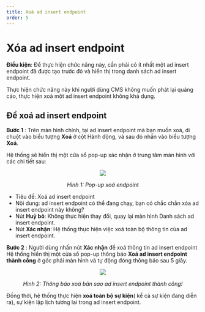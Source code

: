 ```yaml
---
title: Xoá ad insert endpoint
order: 5
---
```


# Xóa ad insert endpoint

 **Điều kiện**: Để thực hiện chức năng này, cần phải có ít nhất một ad insert endpoint đã được tạo trước đó và hiển thị trong danh sách ad insert endpoint.

 Thực hiện chức năng này khi người dùng CMS không muốn phát lại quảng cáo, thực hiện xoá một ad insert endpoint không khả dụng.
## Để xoá ad insert endpoint
**Bước 1** : Trên màn hình chính, tại ad insert endpoint mà bạn muốn xoá, di chuột vào biểu tượng **Xoá** ở cột Hành động, và sau đó nhấn vào biểu tượng **Xoá**.

Hệ thống sẽ hiển thị một cửa sổ pop-up xác nhận ở trung tâm màn hình với các chi tiết sau:

<center>

![](/images/dai/pop-up-delete-endpoint.PNG)

*Hình 1: Pop-up xoá endpoint*
</center>

 * Tiêu đề: Xoá ad insert endpoint
 * Nội dung: ad insert endpoint có thể đang chạy, bạn có chắc chắn xóa ad insert endpoint này không?
 * Nút **Huỷ bỏ**: Không thực hiện thay đổi, quay lại màn hình Danh sách ad insert endpoint.
 * Nút **Xác nhận**: Hệ thống thực hiện việc xoá toàn bộ thông tin của ad insert endpoint.

**Bước 2** : Người dùng nhấn nút **Xác nhận** để xoá thông tin ad insert endpoint Hệ thống hiển thị một cửa sổ pop-up thông báo **Xoá ad insert endpoint thành công** ở góc phải màn hình và tự động đóng thông báo sau 5 giây.

<center>

 ![](/images/dai/success-delete.PNG)

*Hình 2: Thông báo xoá bản sao ad insert endpoint thành công!*

</center>

Đồng thời, hệ thống thực hiện **xoá toàn bộ sự kiện**( kể cả sự kiện đang diễn ra), sự kiện lập lịch tương lai trong ad insert endpoint.